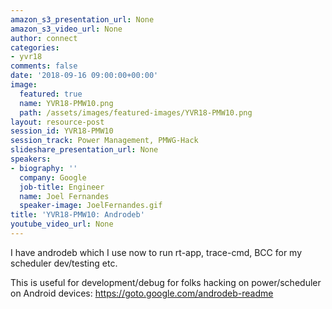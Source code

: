 ```yaml
---
amazon_s3_presentation_url: None
amazon_s3_video_url: None
author: connect
categories:
- yvr18
comments: false
date: '2018-09-16 09:00:00+00:00'
image:
  featured: true
  name: YVR18-PMW10.png
  path: /assets/images/featured-images/YVR18-PMW10.png
layout: resource-post
session_id: YVR18-PMW10
session_track: Power Management, PMWG-Hack
slideshare_presentation_url: None
speakers:
- biography: ''
  company: Google
  job-title: Engineer
  name: Joel Fernandes
  speaker-image: JoelFernandes.gif
title: 'YVR18-PMW10: Androdeb'
youtube_video_url: None
---
```


I have androdeb which I use now to run rt-app, trace-cmd, BCC for my scheduler dev/testing etc.

This is useful for development/debug for
folks hacking on power/scheduler on Android devices:
https://goto.google.com/androdeb-readme